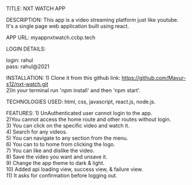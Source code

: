 TITLE: NXT WATCH APP

DESCRIPTION: This app is a video streaming platform just like youtube.  
It's a single page web application built using react.

APP URL: myappnxtwatch.ccbp.tech

LOGIN DETAILS:

login: rahul  
pass: rahul@2021

INSTALLATION: 1) Clone it from this github link: https://github.com/Mayur-s12/nxt-watch.git  
2)In your terminal run 'npm install' and then 'npm start'.

TECHNOLOGIES USED: html, css, javascript, react.js, node.js.

FEATURES: 1) UnAuthenticated user cannot login to the app.  
2)You cannot access the home route and other routes without login.  
3) You can click on the specific video and watch it.  
4) Search for any videos.  
5) You can navigate to any section from the menu.  
6) You can to to home from clicking the logo.  
7) You can like and dislike the video.  
8) Save the video you want and unsave it.  
9) Change the app theme to dark & light.  
10) Added api loading view, success view, & failure view.  
11) It asks for confirmation before logging out.
